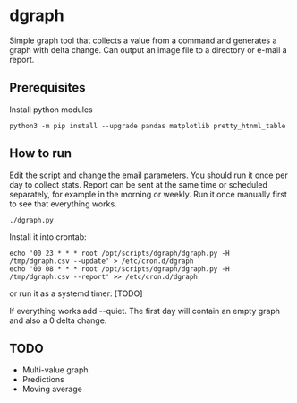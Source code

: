 # dgraph

Simple graph tool that collects a value from a command and generates a graph with delta change. Can output an image file to a directory or e-mail a report.

## Prerequisites

Install python modules

```
python3 -m pip install --upgrade pandas matplotlib pretty_htnml_table
```

## How to run

Edit the script and change the email parameters. You should run it once per day to collect stats. Report can be sent at the same time or scheduled separately, for example in the morning or weekly. Run it once manually first to see that everything works.

```
./dgraph.py
```

Install it into crontab:
```
echo '00 23 * * * root /opt/scripts/dgraph/dgraph.py -H /tmp/dgraph.csv --update' > /etc/cron.d/dgraph
echo '00 08 * * * root /opt/scripts/dgraph/dgraph.py -H /tmp/dgraph.csv --report' >> /etc/cron.d/dgraph

```

or run it as a systemd timer:
[TODO]

If everything works add --quiet. The first day will contain an empty graph and also a 0 delta change.

## TODO

- Multi-value graph
- Predictions
- Moving average

